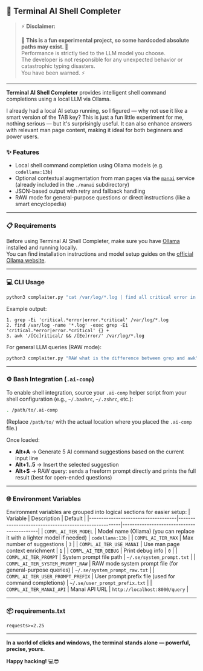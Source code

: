 ## 🧠 Terminal AI Shell Completer

> ⚡ **Disclaimer:**
>
> **🚧 This is a fun experimental project, so some hardcoded absolute paths may exist. 🚧**  
> Performance is strictly tied to the LLM model you choose.  
> The developer is not responsible for any unexpected behavior or catastrophic typing disasters.  
> You have been warned. ⚡


---

**Terminal AI Shell Completer** provides intelligent shell command completions using a local LLM via Ollama.


I already had a local AI setup running, so I figured — why not use it like a smart version of the TAB key? This is just a fun little experiment for me, nothing serious — but it's surprisingly useful. It can also enhance answers with relevant man page content, making it ideal for both beginners and power users.

### ✨ Features
- Local shell command completion using Ollama models (e.g. `codellama:13b`)
- Optional contextual augmentation from man pages via the [`manai`](./manai/readme.md) service (already included in the `./manai` subdirectory)
- JSON-based output with retry and fallback handling
- RAW mode for general-purpose questions or direct instructions (like a smart encyclopedia)

---

### 📋 Requirements

Before using Terminal AI Shell Completer, make sure you have [Ollama](https://ollama.com/) installed and running locally.  
You can find installation instructions and model setup guides on the [official Ollama website](https://ollama.com/).

---

### 💻 CLI Usage
```bash
python3 complaiter.py "cat /var/log/*.log | find all critical error in logs"
```

Example output:
```
1. grep -Ei 'critical.*error|error.*critical' /var/log/*.log
2. find /var/log -name '*.log' -exec grep -Ei 'critical.*error|error.*critical' {} +
3. awk '/[Cc]ritical/ && /[Ee]rror/' /var/log/*.log
```

For general LLM queries (RAW mode):
```bash
python3 complaiter.py "RAW what is the difference between grep and awk"
```

---

### ⚙️ Bash Integration (`.ai-comp`)
To enable shell integration, source your `.ai-comp` helper script from your shell configuration (e.g., `~/.bashrc`, `~/.zshrc`, etc.):

```bash
. /path/to/.ai-comp
```

(Replace `/path/to/` with the actual location where you placed the `.ai-comp` file.)

Once loaded:
- **Alt+A** → Generate 5 AI command suggestions based on the current input line
- **Alt+1..5** → Insert the selected suggestion
- **Alt+S** → RAW query: sends a freeform prompt directly and prints the full result (best for open-ended questions)

---

### 🌐 Environment Variables

Environment variables are grouped into logical sections for easier setup:
| Variable                           | Description                                          | Default                                   |
|------------------------------------|------------------------------------------------------|-------------------------------------------|
| `COMPL_AI_TER_MODEL`              | Model name (Ollama) (you can replace it with a lighter model if needed) | `codellama:13b`                           |
| `COMPL_AI_TER_MAX`                | Max number of suggestions                           | `3`                                       |
| `COMPL_AI_TER_USE_MANAI`          | Use man page context enrichment                     | `1`                                       |
| `COMPL_AI_TER_DEBUG`              | Print debug info                                    | `0`                                       |
| `COMPL_AI_TER_PROMPT`             | System prompt file path                             | `~/.se/system_prompt.txt`                 |
| `COMPL_AI_TER_SYSTEM_PROMPT_RAW`  | RAW mode system prompt file (for general-purpose queries) | `~/.se/system_prompt_raw.txt`             |
| `COMPL_AI_TER_USER_PROMPT_PREFIX` | User prompt prefix file (used for command completions) | `~/.se/user_prompt_prefix.txt`            |
| `COMPL_AI_TER_MANAI_API`          | Manai API URL                                       | `http://localhost:8000/query`             |

---

### 📦 requirements.txt
```
requests>=2.25
```

---

**In a world of clicks and windows, the terminal stands alone — powerful, precise, yours.**

**Happy hacking!** 💻😎

